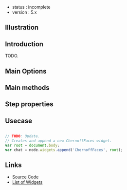  - status : incomplete
 - version : 5.x

## Illustration

## Introduction

TODO.

## Main Options

  
## Main methods


## Step properties


## Usecase

```js

// TODO: Update.
// Creates and append a new ChernoffFaces widget.
var root = document.body;
var chat = node.widgets.append('ChernoffFaces', root);

```

## Links

- [Source Code](https://github.com/nodeGame/nodegame-widgets/blob/master/widgets/ChernoffFaces.js)
- [List of Widgets](Widgets-v5)
